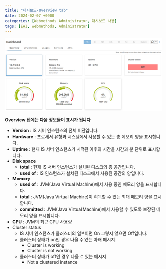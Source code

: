 ```yaml
---
title: "대시보드-Overview tab"
date: 2024-02-07 +0900
categories: [Webmethods Administrator, 대시보드 사용]
tags: [EAI, webmethods, Administrator]
---
```


![Untitled](/assets/img/2024-02-07-admin-dashboard-overviewtab/Untitled.png)

**Overview 탭에는 다음 정보들이 표시가 됩니다**

- **Version** : IS 서버 인스턴스의 전체 버전입니다.
- **Hardware** : 프로세서 유형과 시스템에서 사용할 수 있는 총 메모리 양을 표시합니다.
- **Uptime** : 현재 IS 서버 인스턴스가 시작된 이후의 시간을 시간과 분 단위로 표시합니다.
- **Disk space**
    - **total** : 현재 IS 서버 인스턴스가 설치된 디스크의 총 공간입니다.
    - **used of** : IS 인스턴스가 설치된 디스크에서 사용된 공간의 양입니다.
- **Memory**
    - **used of** : JVM(Java Virtual Machine)에서 사용 중인 메모리 양을 표시합니다.
    - **total** : JVM(Java Virtual Machine)이 획득할 수 있는 최대 메모리 양을 표시합니다.
    - **committed** : JVM(Java Virtual Machine)에서 사용할 수 있도록 보장된 메모리 양을 표시합니다.
- **CPU** : JVM의 최근 CPU 사용량
- Cluster status
    - IS 서버 인스턴스가 클러스터의 일부이면 On 그렇지 않으면 Off입니다.
    - 클러스터 상태가 on인 경우 나올 수 있는 아래 메시지
        - Cluster is working
        - Cluster is not working
    - 클러스터 상태가 off인 경우 나올 수 있는 메시지
        - Not a clustered instance